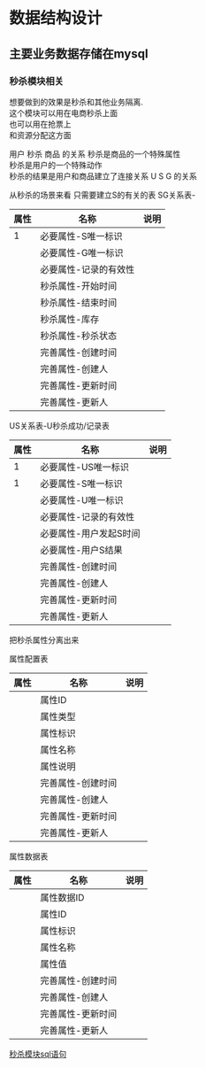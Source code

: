# 数据结构设计

## 主要业务数据存储在mysql

### 秒杀模块相关 
想要做到的效果是秒杀和其他业务隔离.  
这个模块可以用在电商秒杀上面  
也可以用在抢票上  
和资源分配这方面  

用户 秒杀 商品 的关系
秒杀是商品的一个特殊属性  
秒杀是用户的一个特殊动作  
秒杀的结果是用户和商品建立了连接关系
U S G 的关系

从秒杀的场景来看
只需要建立S的有关的表
SG关系表-  

| 属性 | 名称 | 说明 | 
| --- | --- | --- |
| 1 |必要属性-S唯一标识 | |
| |必要属性-G唯一标识| |
| |必要属性-记录的有效性 | |
| |秒杀属性-开始时间| | 
| |秒杀属性-结束时间| |
| |秒杀属性-库存| |
| |秒杀属性-秒杀状态| |
| |完善属性-创建时间| |
| |完善属性-创建人| |
| |完善属性-更新时间| |
| |完善属性-更新人| |

US关系表-U秒杀成功/记录表

| 属性 | 名称 | 说明 | 
| --- | --- | --- |
| 1 |必要属性-US唯一标识 | |
| 1 |必要属性-S唯一标识 | |
| |必要属性-U唯一标识| |
| |必要属性-记录的有效性 | |
| |必要属性-用户发起S时间| | 
| |必要属性-用户S结果| |
| |完善属性-创建时间| |
| |完善属性-创建人| |
| |完善属性-更新时间| |
| |完善属性-更新人| |

把秒杀属性分离出来

属性配置表  

| 属性 | 名称 | 说明 | 
| --- | --- | --- |
| | 属性ID | |
| | 属性类型 | |
| | 属性标识 | |
| | 属性名称 | |
| | 属性说明 | |
| |完善属性-创建时间| |
| |完善属性-创建人| |
| |完善属性-更新时间| |
| |完善属性-更新人| |

属性数据表

| 属性 | 名称 | 说明 | 
| --- | --- | --- |
| | 属性数据ID | |
| | 属性ID | |
| | 属性标识 | |
| | 属性名称 | |
| | 属性值 | |
| |完善属性-创建时间| |
| |完善属性-创建人| |
| |完善属性-更新时间| |
| |完善属性-更新人| |

[秒杀模块sql语句](./sql/seckill.sql)